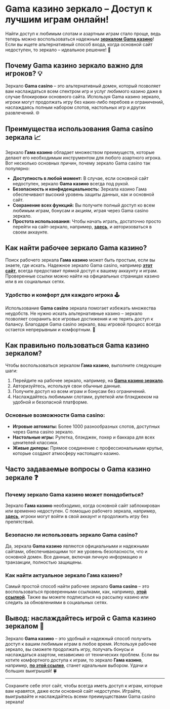 # Gama казино зеркало – Доступ к лучшим играм онлайн!

Найти доступ к любимым слотам и азартным играм стало проще, ведь теперь можно воспользоваться надежным **[зеркалом Gama казино](https://brandplay.link/zrZpLFTP)**! Если вы ищете альтернативный способ входа, когда основной сайт недоступен, то зеркало – идеальное решение! 🎰

## Почему Gama казино зеркало важно для игроков? 💡

Зеркало **Gama casino** – это альтернативный домен, который позволяет вам наслаждаться всем спектром игр и услуг любимого казино даже в случае блокировки основного сайта. Используя Gama казино зеркало, игроки могут продолжать игру без каких-либо перебоев и ограничений, наслаждаясь полным набором слотов, настольных игр и других развлечений. 🌐

## Преимущества использования Gama casino зеркала 📈

Зеркало **Гама казино** обладает множеством преимуществ, которые делают его необходимым инструментом для любого азартного игрока. Вот несколько основных причин, почему зеркало Gama casino так популярно:

- **Доступность в любой момент:** В случае, если основной сайт недоступен, зеркало **Gama казино** всегда под рукой.
- **Безопасность и конфиденциальность:** Зеркала казино Гама обеспечивают высокий уровень защиты данных, как и основной сайт.
- **Сохранение всех функций:** Вы получите полный доступ ко всем любимым играм, бонусам и акциям, играя через Gama casino зеркало.
- **Простота использования:** Чтобы начать играть, достаточно просто перейти на сайт-зеркало, например, **[здесь](https://brandplay.link/zrZpLFTP)**, и авторизоваться в своем аккаунте.

## Как найти рабочее зеркало Gama казино?

Поиск рабочего зеркала **Гама казино** может быть простым, если вы знаете, где искать. Надежное зеркало Gama casino, например **[этот сайт](https://brandplay.link/zrZpLFTP)**, всегда предоставит прямой доступ к вашему аккаунту и играм. Проверенные ссылки можно найти на официальных страницах казино или в их социальных сетях.

### Удобство и комфорт для каждого игрока 🕹️

Использование **Gama casino** зеркала помогает избежать множества неудобств. Не нужно искать альтернативные казино – зеркало позволяет сохранить все игровые достижения и не терять доступ к балансу. Благодаря Gama casino зеркало, ваш игровой процесс всегда остается непрерывным и комфортным. 💼

## Как правильно пользоваться Gama казино зеркалом?

Чтобы воспользоваться зеркалом **Гама казино**, выполните следующие шаги:

1. Перейдите на рабочее зеркало, например, на **[Gama казино зеркало](https://brandplay.link/zrZpLFTP)**.
2. Авторизуйтесь, используя свои обычные данные.
3. Получите доступ ко всем играм и бонусам без ограничений.
4. Наслаждайтесь любимыми слотами, рулеткой или блэкджеком на удобной и безопасной платформе.

### Основные возможности Gama casino:

- **Игровые автоматы:** Более 1000 разнообразных слотов, доступных через Gama casino зеркало.
- **Настольные игры:** Рулетка, блэкджек, покер и баккара для всех ценителей классики.
- **Живые дилеры:** Прямое соединение с профессиональными крупье, которые создают атмосферу настоящего казино.
  
## Часто задаваемые вопросы о Gama казино зеркале ❓

### Почему зеркало Gama казино может понадобиться?

Зеркало **Гама казино** необходимо, когда основной сайт заблокирован или временно недоступен. С помощью рабочего зеркала, например, **[здесь](https://brandplay.link/zrZpLFTP)**, игроки могут войти в свой аккаунт и продолжить игру без препятствий.

### Безопасно ли использовать зеркало Gama casino?

Да, зеркала **Gama казино** являются официальными и надежными сайтами, обеспечивающими тот же уровень безопасности, что и основной домен. Все данные, включая личную информацию и транзакции, полностью защищены.

### Как найти актуальное зеркало Гама казино?

Самый простой способ найти рабочее зеркало **Gama casino** – это воспользоваться проверенными ссылками, как, например, **[этой ссылкой](https://brandplay.link/zrZpLFTP)**. Также вы можете подписаться на рассылку казино или следить за обновлениями в социальных сетях.

## Вывод: наслаждайтесь игрой с Gama казино зеркалом 🎲

Зеркало **Gama казино** – это удобный и надежный способ получить доступ к вашим любимым играм в любое время. Используя рабочее зеркало, вы сможете продолжать игру, получать бонусы и наслаждаться азартом, независимо от технических проблем. Если вы хотите комфортного доступа к играм, то зеркало **Гама казино**, например, **[по этой ссылке](https://brandplay.link/zrZpLFTP)**, станет идеальным выбором. Удачи и больших выигрышей! 🍀

---

Сохраните себе этот сайт, чтобы всегда иметь доступ к играм, которые вам нравятся, даже если основной сайт недоступен. Играйте, выигрывайте и наслаждайтесь всеми преимуществами Gama casino зеркала!
